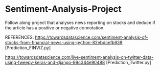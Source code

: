 # Sentiment-Analysis-Project 

Follow along project that analyses news reporting on stocks and deduce if the article has a positive or negative connotation.

REFERENCES:
https://towardsdatascience.com/sentiment-analysis-of-stocks-from-financial-news-using-python-82ebdcefb638   [Prediction_FINVIZ.py]

https://towardsdatascience.com/live-sentiment-analysis-on-twitter-data-using-tweepy-keras-and-django-99c344e90488 [Prediction_Twitter.py]
